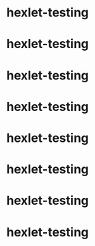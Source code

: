 # hexlet-testing
# hexlet-testing
# hexlet-testing
# hexlet-testing
# hexlet-testing
# hexlet-testing
# hexlet-testing
# hexlet-testing
